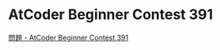 AtCoder Beginner Contest 391
===

[問題 - AtCoder Beginner Contest 391](https://atcoder.jp/contests/abc391/tasks)

